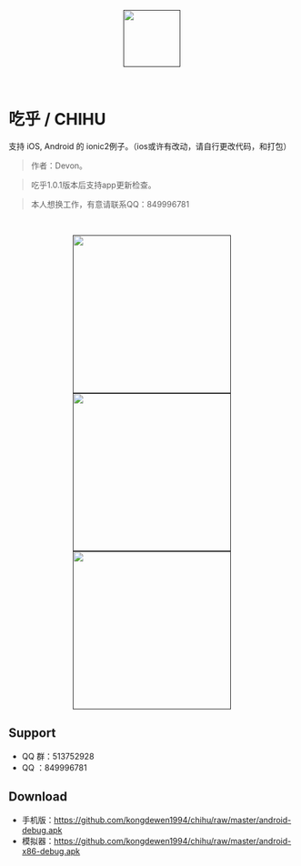 <p align="center"><a href="" target="_blank"><img width="100"src="https://github.com/kongdewen1994/chihu/blob/master/resources/android/icon/drawable-xxhdpi-icon.png"></a></p>

<p align="center">
  <a href="https://github.com/kongdewen1994/chihu"><img src="https://img.shields.io/badge/APP-吃乎-blue.svg" alt=""></a>
  <a href="https://github.com/kongdewen1994/chihu"><img src="https://img.shields.io/badge/QQ%20Group-513752928-red.svg" alt=""></a>
  <a href="https://github.com/kongdewen1994/chihu"><img src="https://img.shields.io/badge/Beta-1.1.0-blue.svg" alt=""></a>
  <a href="https://github.com/kongdewen1994/chihu"><img src="https://img.shields.io/badge/ionic2-3.0.1-blue.svg" alt=""></a>
  <a href="https://github.com/kongdewen1994/chihu"><img src="https://img.shields.io/badge/platforms-iOS%7CAndroid-lightgrey.svg" alt=""></a>
  <a href="https://github.com/kongdewen1994/chihu"><img src="https://img.shields.io/badge/WeChat-Devon1994-brightgreen.svg" alt=""></a>
  
</p>


# 吃乎 / CHIHU


支持 iOS, Android 的 ionic2例子。（ios或许有改动，请自行更改代码，和打包）
> 作者：Devon。

>吃乎1.0.1版本后支持app更新检查。

>本人想换工作，有意请联系QQ：849996781


<br/>

<p align="center"><a href="" target="_blank"><img width="278"src="https://github.com/kongdewen1994/chihu/blob/master/test/Screenshot_20170528-171033.png"></a>
<a href="" target="_blank"><img width="278"src="https://github.com/kongdewen1994/chihu/blob/master/test/Screenshot_20170528-171404.png"></a>
<a href="" target="_blank"><img width="278"src="https://github.com/kongdewen1994/chihu/blob/master/test/Screenshot_20170528-171432.png"></a>
</p>


## Support
- QQ 群：513752928
- QQ ：849996781

## Download
- 手机版：https://github.com/kongdewen1994/chihu/raw/master/android-debug.apk
- 模拟器：https://github.com/kongdewen1994/chihu/raw/master/android-x86-debug.apk

